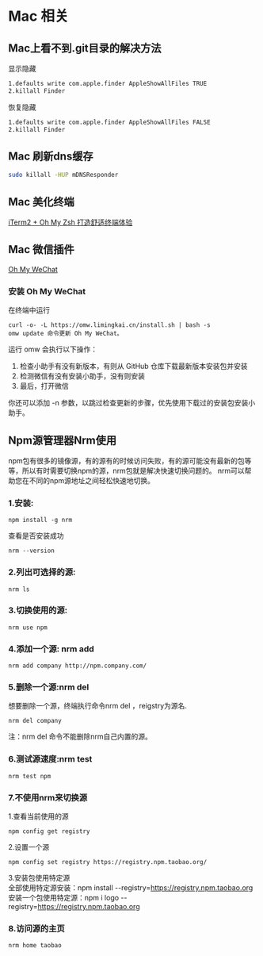 # Mac 相关

## Mac上看不到.git目录的解决方法
显示隐藏
```sh
1.defaults write com.apple.finder AppleShowAllFiles TRUE
2.killall Finder
```

恢复隐藏
```sh
1.defaults write com.apple.finder AppleShowAllFiles FALSE
2.killall Finder
```

## Mac 刷新dns缓存
```sh
sudo killall -HUP mDNSResponder
```

## Mac 美化终端
[iTerm2 + Oh My Zsh 打造舒适终端体验](https://zhuanlan.zhihu.com/p/37195261)


## Mac 微信插件
[Oh My WeChat](https://github.com/lmk123/oh-my-wechat#oh-my-wechat)
### 安装 Oh My WeChat
在终端中运行
```
curl -o- -L https://omw.limingkai.cn/install.sh | bash -s
omw update 命令更新 Oh My WeChat。
```
运行 omw 会执行以下操作：

1. 检查小助手有没有新版本，有则从 GitHub 仓库下载最新版本安装包并安装  
2. 检测微信有没有安装小助手，没有则安装  
3. 最后，打开微信

你还可以添加 -n 参数，以跳过检查更新的步骤，优先使用下载过的安装包安装小助手。

## Npm源管理器Nrm使用
npm包有很多的镜像源，有的源有的时候访问失败，有的源可能没有最新的包等等，所以有时需要切换npm的源，nrm包就是解决快速切换问题的。
nrm可以帮助您在不同的npm源地址之间轻松快速地切换。
### 1.安装:
```
npm install -g nrm
```
查看是否安装成功
```
nrm --version
```
### 2.列出可选择的源:
```
nrm ls
```
### 3.切换使用的源:
```
nrm use npm
```
### 4.添加一个源: nrm add <registry> <url>
```
nrm add company http://npm.company.com/ 
```
### 5.删除一个源:nrm del <registry>
想要删除一个源，终端执行命令nrm del <registry>，reigstry为源名.
```
nrm del company
```
注：nrm del 命令不能删除nrm自己内置的源。
### 6.测试源速度:nrm test
```
nrm test npm
```
### 7.不使用nrm来切换源
1.查看当前使用的源
```
npm config get registry
```
2.设置一个源
```
npm config set registry https://registry.npm.taobao.org/
```
3.安装包使用特定源   
全部使用特定源安装：npm install --registry=https://registry.npm.taobao.org  
安装一个包使用特定源：npm i logo --registry=https://registry.npm.taobao.org  
### 8.访问源的主页
```
nrm home taobao
```





